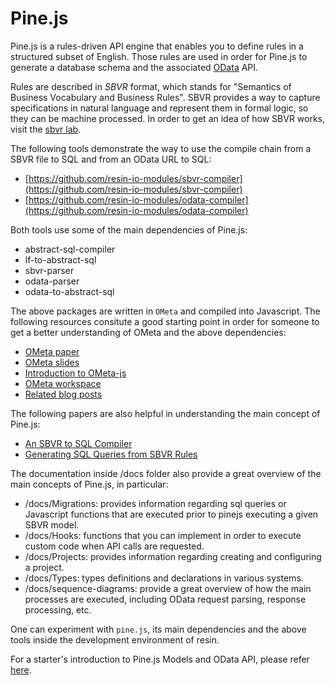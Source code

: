 # Pine.js
Pine.js is a rules-driven API engine that enables you to define rules in a structured subset of English. Those rules are used in order for Pine.js to generate a database schema and the associated [OData](http://www.odata.org/) API.

Rules are described in *SBVR* format, which stands for "Semantics of Business Vocabulary and Business Rules". SBVR provides a way to capture specifications in natural language and represent them in formal logic, so they can be machine processed. In order to get an idea of how SBVR works, visit the [sbvr lab](http://www.sbvr.co/).

The following tools demonstrate the way to use the compile chain from a SBVR file to SQL and from an OData URL to SQL: 

* [https://github.com/resin-io-modules/sbvr-compiler](https://github.com/resin-io-modules/sbvr-compiler)
* [https://github.com/resin-io-modules/odata-compiler](https://github.com/resin-io-modules/odata-compiler)

Both tools use some of the main dependencies of Pine.js:

* abstract-sql-compiler
* lf-to-abstract-sql
* sbvr-parser
* odata-parser
* odata-to-abstract-sql

The above packages are written in `OMeta` and compiled into Javascript. The following resources consitute a good starting point in order for someone to get a better understanding of OMeta and the above dependencies:

* [OMeta paper](http://www.tinlizzie.org/~awarth/papers/dls07.pdf)
* [OMeta slides](http://www.tinlizzie.org/ometa/dls07-slides.pdf)
* [Introduction to OMeta-js](http://b-studios.de/ometa-js/)
* [OMeta workspace](http://tinlizzie.org/ometa-js/#OMeta_Tutorial)
* [Related blog posts](http://codeofrob.com/entries/ometa-odata-odear---polishing-it-off.html)

The following papers are also helpful in understanding the main concept of Pine.js:

* [An SBVR to SQL Compiler](http://ceur-ws.org/Vol-649/paper7.pdf)
* [Generating SQL Queries from SBVR Rules](http://link.springer.com/chapter/10.1007%2F978-3-642-16289-3_12)

The documentation inside /docs folder also provide a great overview of the main concepts of Pine.js, in particular:

* /docs/Migrations: provides information regarding sql queries or Javascript functions that are executed prior to pinejs executing a given SBVR model.
* /docs/Hooks: functions that you can implement in order to execute custom code when API calls are requested.
* /docs/Projects: provides information regarding creating and configuring a project.
* /docs/Types: types definitions and declarations in various systems.
* /docs/sequence-diagrams: provide a great overview of how the main processes are executed, including OData request parsing, response processing, etc.

One can experiment with `pine.js`, its main dependencies and the above tools inside the development environment of resin.

For a starter's introduction to Pine.js Models and OData API, please refer [here](https://resinio.atlassian.net/wiki/display/RES/Pine.js%2C+Models+and+OData+API).
